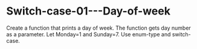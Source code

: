 # Switch-case-01---Day-of-week
Create a function that prints a day of week. The function gets day number as a parameter. Let Monday=1 and Sunday=7. Use enum-type and switch-case.
